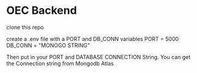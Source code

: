 # OEC Backend

clone this repo

create a .env file with a PORT and DB_CONN variables
PORT = 5000
DB_CONN = "MONOGO STRING"

Then put in your PORT and DATABASE CONNECTION String. You can get the Connection string from Mongodb Atlas


